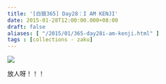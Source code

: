 ```yaml
---
title: '[白狼365] Day28：I AM KENJI'
date: 2015-01-28T12:00:00.000+08:00
draft: false
aliases: [ "/2015/01/365-day28i-am-kenji.html" ]
tags : [collections - zaku]
---
```


![](/images/zaku028.jpg)

放人呀！！！
